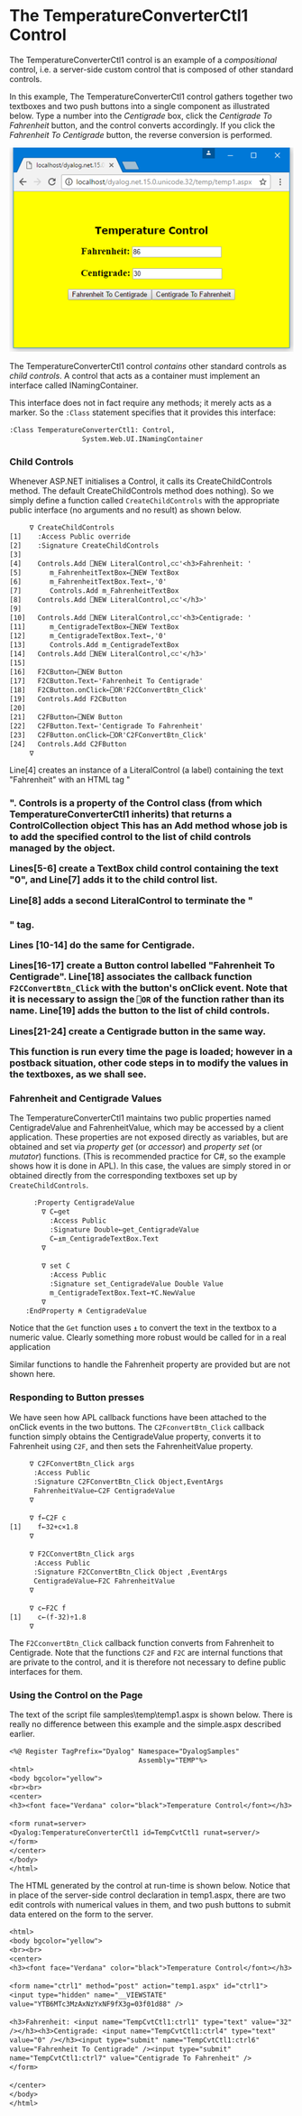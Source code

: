 # The TemperatureConverterCtl1 Control

The TemperatureConverterCtl1 control is an example of a *compositional* control, i.e. a server-side custom control that is composed of other standard controls.

In this example, The TemperatureConverterCtl1 control gathers together two textboxes and two push buttons into a single component as illustrated below. Type a number into the *Centigrade* box, click the *Centigrade To Fahrenheit* button, and the control converts accordingly. If you click the *Fahrenheit To Centigrade* button, the reverse conversion is performed.

![temperatureconverterctl1](../img/temperatureconverterctl1.png)

The TemperatureConverterCtl1 control  *contains* other standard controls as *child controls*. A control that acts as a container must implement an interface called INamingContainer.

This interface does not in fact require any methods; it merely acts as a marker. So the `:Class` statement specifies that it provides this interface:
```apl
:Class TemperatureConverterCtl1: Control,
                  System.Web.UI.INamingContainer
```

### Child Controls

Whenever ASP.NET initialises a Control, it calls its CreateChildControls method. The default CreateChildControls method does nothing). So we simply define a function called `CreateChildControls` with the appropriate public interface (no arguments and  no result) as shown below.
```apl
     ∇ CreateChildControls
[1]    :Access Public override
[2]    :Signature CreateChildControls
[3]
[4]    Controls.Add ⎕NEW LiteralControl,⊂⊂'<h3>Fahrenheit: '
[5]       m_FahrenheitTextBox←⎕NEW TextBox
[6]       m_FahrenheitTextBox.Text←,'0'
[7]       Controls.Add m_FahrenheitTextBox
[8]    Controls.Add ⎕NEW LiteralControl,⊂⊂'</h3>'
[9]
[10]   Controls.Add ⎕NEW LiteralControl,⊂⊂'<h3>Centigrade: '
[11]      m_CentigradeTextBox←⎕NEW TextBox
[12]      m_CentigradeTextBox.Text←,'0'
[13]      Controls.Add m_CentigradeTextBox
[14]   Controls.Add ⎕NEW LiteralControl,⊂⊂'</h3>'
[15]
[16]   F2CButton←⎕NEW Button
[17]   F2CButton.Text←'Fahrenheit To Centigrade'
[18]   F2CButton.onClick←⎕OR'F2CConvertBtn_Click'
[19]   Controls.Add F2CButton
[20]
[21]   C2FButton←⎕NEW Button
[22]   C2FButton.Text←'Centigrade To Fahrenheit'
[23]   C2FButton.onClick←⎕OR'C2FConvertBtn_Click'
[24]   Controls.Add C2FButton
     ∇

```

Line[4] creates an instance of a LiteralControl (a label) containing the text "Fahrenheit" with an HTML tag "<h3>". Controls is a property of the Control class (from which TemperatureConverterCtl1 inherits) that returns a ControlCollection object This has an Add method whose job is to add the specified control to the list of child controls managed by the object.

Lines[5-6] create a TextBox child control containing the text "0", and Line[7] adds it to the child control list.

Line[8] adds a second LiteralControl to terminate the "<H3>" tag.

Lines [10-14] do the same for Centigrade.

Lines[16-17] create a Button control labelled "Fahrenheit To Centigrade". Line[18] associates the callback function `F2CConvertBtn_Click` with the button's onClick event. Note that it is necessary to assign the `⎕OR` of the function rather than its name. Line[19] adds the button to the list of child controls.

Lines[21-24] create a Centigrade button in the same way.

This function is run every time the page is loaded; however in a postback situation, other code steps in to modify the values in the textboxes, as we shall see.

### Fahrenheit and Centigrade Values

The TemperatureConverterCtl1 maintains two public properties named CentigradeValue and FahrenheitValue, which may be accessed by a client application. These properties are not exposed directly as variables, but are obtained and set via *property get* (or *accessor*) and *property set* (or *mutator*) functions. (This is recommended practice for C#, so the example shows how it is done in APL). In this case, the values are simply stored in or obtained directly from the corresponding textboxes set up by `CreateChildControls`.
```apl
      :Property CentigradeValue
        ∇ C←get
          :Access Public
          :Signature Double←get_CentigradeValue
          C←⍎m_CentigradeTextBox.Text
        ∇
        
        ∇ set C
          :Access Public
          :Signature set_CentigradeValue Double Value
          m_CentigradeTextBox.Text←⍕C.NewValue
        ∇
    :EndProperty ⍝ CentigradeValue
```

Notice that the `Get` function uses `⍎` to convert the text in the textbox to a numeric value. Clearly something more robust would be called for in a real application

Similar functions to handle the Fahrenheit property are provided but are not shown here.

### Responding to Button presses

We have seen how APL callback functions have been attached to the onClick events in the two buttons. The `C2FconvertBtn_Click` callback function simply obtains the CentigradeValue property, converts it to Fahrenheit using `C2F`, and then sets the FahrenheitValue property.
```apl
     ∇ C2FConvertBtn_Click args
      :Access Public
      :Signature C2FConvertBtn_Click Object,EventArgs
      FahrenheitValue←C2F CentigradeValue
     ∇
 
     ∇ f←C2F c
[1]    f←32+c×1.8
     ∇

     ∇ F2CConvertBtn_Click args
      :Access Public
      :Signature F2CConvertBtn_Click Object ,EventArgs
      CentigradeValue←F2C FahrenheitValue
     ∇
 
     ∇ c←F2C f
[1]    c←(f-32)÷1.8
     ∇
```

The `F2CconvertBtn_Click` callback function converts from Fahrenheit to Centigrade. Note that the functions `C2F` and `F2C` are internal functions that are private to the control, and it is therefore not necessary to define public interfaces for them.

### Using the Control on the Page

The text of the script file samples\temp\temp1.aspx is shown below. There is really no difference between this example and the simple.aspx described earlier.
```apl
<%@ Register TagPrefix="Dyalog" Namespace="DyalogSamples" 
                                Assembly="TEMP"%>
<html>
<body bgcolor="yellow">
<br><br>
<center>
<h3><font face="Verdana" color="black">Temperature Control</font></h3>

<form runat=server>
<Dyalog:TemperatureConverterCtl1 id=TempCvtCtl1 runat=server/>
</form>
</center>
</body>
</html>

```

The HTML generated by the control at run-time is shown below. Notice that in place of the server-side control declaration in temp1.aspx, there are two edit controls with numerical values in them, and two push buttons to submit data entered on the form to the server.
```apl
<html>
<body bgcolor="yellow">
<br><br>
<center>
<h3><font face="Verdana" color="black">Temperature Control</font></h3>

<form name="ctrl1" method="post" action="temp1.aspx" id="ctrl1">
<input type="hidden" name="__VIEWSTATE" value="YTB6MTc3MzAxNzYxNF9fX3g=03f01d88" />

<h3>Fahrenheit: <input name="TempCvtCtl1:ctrl1" type="text" value="32" /></h3><h3>Centigrade: <input name="TempCvtCtl1:ctrl4" type="text" value="0" /></h3><input type="submit" name="TempCvtCtl1:ctrl6" value="Fahrenheit To Centigrade" /><input type="submit" name="TempCvtCtl1:ctrl7" value="Centigrade To Fahrenheit" />
</form>

</center>
</body>
</html>

```
